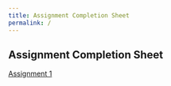 ```yaml
---
title: Assignment Completion Sheet
permalink: /
---
```


## Assignment Completion Sheet

[Assignment 1](https://parulprogramminghub.github.io/completion_sheet/assignment1)

